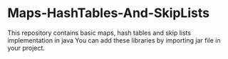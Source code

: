 # Maps-HashTables-And-SkipLists
This repository contains basic maps, hash tables and skip lists implementation in java
You can add these libraries by importing jar file in your project.
